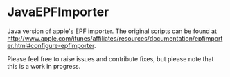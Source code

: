 JavaEPFImporter
===============

Java version of apple's EPF importer. The original scripts can be found at http://www.apple.com/itunes/affiliates/resources/documentation/epfimporter.html#configure-epfimporter.

Please feel free to raise issues and contribute fixes, but please note that this is a work in progress.